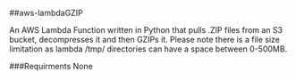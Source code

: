 ##aws-lambdaGZIP

An AWS Lambda Function written in Python that pulls .ZIP files from an S3 bucket, decompresses it and then GZIPs it.  Please note there is a file size limitation as lambda /tmp/ directories can have a space between 0-500MB.


###Requirments
None
